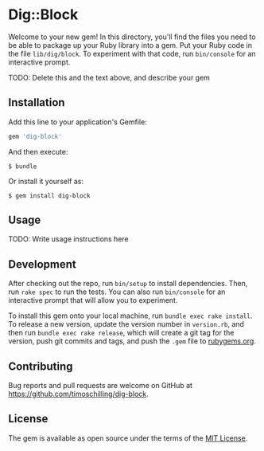 # Dig::Block

Welcome to your new gem! In this directory, you'll find the files you need to be able to package up your Ruby library into a gem. Put your Ruby code in the file `lib/dig/block`. To experiment with that code, run `bin/console` for an interactive prompt.

TODO: Delete this and the text above, and describe your gem

## Installation

Add this line to your application's Gemfile:

```ruby
gem 'dig-block'
```

And then execute:

    $ bundle

Or install it yourself as:

    $ gem install dig-block

## Usage

TODO: Write usage instructions here

## Development

After checking out the repo, run `bin/setup` to install dependencies. Then, run `rake spec` to run the tests. You can also run `bin/console` for an interactive prompt that will allow you to experiment.

To install this gem onto your local machine, run `bundle exec rake install`. To release a new version, update the version number in `version.rb`, and then run `bundle exec rake release`, which will create a git tag for the version, push git commits and tags, and push the `.gem` file to [rubygems.org](https://rubygems.org).

## Contributing

Bug reports and pull requests are welcome on GitHub at https://github.com/timoschilling/dig-block.

## License

The gem is available as open source under the terms of the [MIT License](https://opensource.org/licenses/MIT).
